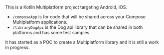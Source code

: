 This is a Kotlin Multiplatform project targeting Android, iOS.

* `/composeApp` is for code that will be shared across your Compose Multiplatform applications.
* `/libraryDogApi` is the Dog api library that can be shared in both platforms and has some test samples.

It has started as a POC to create a Multiplatform library and it is still a work in progress.
